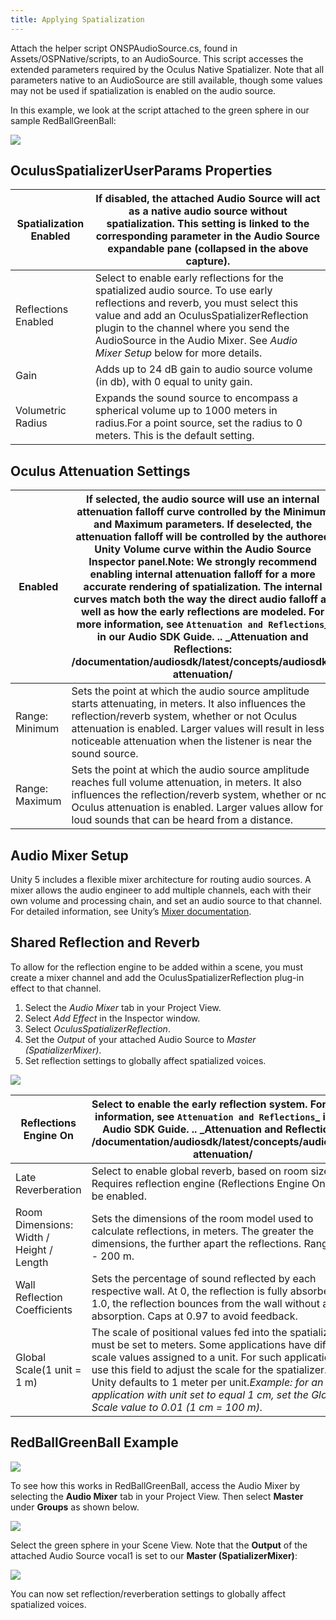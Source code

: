 ```yaml
---
title: Applying Spatialization
---
```




Attach the helper script ONSPAudioSource.cs, found in Assets/OSPNative/scripts, to an AudioSource. This script accesses the extended parameters required by the Oculus Native Spatializer. Note that all parameters native to an AudioSource are still available, though some values may not be used if spatialization is enabled on the audio source.

In this example, we look at the script attached to the green sphere in our sample RedBallGreenBall:

![](/images/documentationaudiosdklatestconceptsospnative-unity-spatialize-0.jpg)

## OculusSpatializerUserParams Properties

| Spatialization Enabled |                                     If disabled, the attached Audio Source will act as a native audio source without spatialization. This setting is linked to the corresponding parameter in the Audio Source expandable pane (collapsed in the above capture).                                     |
|------------------------|------------------------------------------------------------------------------------------------------------------------------------------------------------------------------------------------------------------------------------------------------------------------------------------------------|
|  Reflections Enabled  | Select to enable early reflections for the spatialized audio source. To use early reflections and reverb, you must select this value and add an OculusSpatializerReflection plugin to the channel where you send the AudioSource in the Audio Mixer. See *Audio Mixer Setup* below for more details. |
|          Gain          |                                                                                                          Adds up to 24 dB gain to audio source volume (in db), with 0 equal to unity gain.                                                                                                          |
|   Volumetric Radius   |                                                                  Expands the sound source to encompass a spherical volume up to 1000 meters in radius.For a point source, set the radius to 0 meters. This is the default setting.                                                                  |

## Oculus Attenuation Settings

|    Enabled    | If selected, the audio source will use an internal attenuation falloff curve controlled by the Minimum and Maximum parameters. If deselected, the attenuation falloff will be controlled by the authored Unity Volume curve within the Audio Source Inspector panel.Note: We strongly recommend enabling internal attenuation falloff for a more accurate rendering of spatialization. The internal curves match both the way the direct audio falloff as well as how the early reflections are modeled. For more information, see `Attenuation and Reflections`_ in our Audio SDK Guide.  .. _Attenuation and Reflections: /documentation/audiosdk/latest/concepts/audiosdk-attenuation/ |
|----------------|-------------------------------------------------------------------------------------------------------------------------------------------------------------------------------------------------------------------------------------------------------------------------------------------------------------------------------------------------------------------------------------------------------------------------------------------------------------------------------------------------------------------------------------------------------------------------------------------------------------------------------------------------------------------------------------------|
| Range: Minimum |                                                                                                                                                                                                   Sets the point at which the audio source amplitude starts attenuating, in meters. It also influences the reflection/reverb system, whether or not Oculus attenuation is enabled. Larger values will result in less noticeable attenuation when the listener is near the sound source.                                                                                                                                                                                                   |
| Range: Maximum |                                                                                                                                                                                                           Sets the point at which the audio source amplitude reaches full volume attenuation, in meters. It also influences the reflection/reverb system, whether or not Oculus attenuation is enabled. Larger values allow for loud sounds that can be heard from a distance.                                                                                                                                                                                                           |

## Audio Mixer Setup

Unity 5 includes a flexible mixer architecture for routing audio sources. A mixer allows the audio engineer to add multiple channels, each with their own volume and processing chain, and set an audio source to that channel. For detailed information, see Unity’s [Mixer documentation](http://docs.unity3d.com/Manual/AudioMixer.html). 

## Shared Reflection and Reverb

To allow for the reflection engine to be added within a scene, you must create a mixer channel and add the OculusSpatializerReflection plug-in effect to that channel.

1. Select the *Audio Mixer* tab in your Project View.
2. Select *Add Effect* in the Inspector window.
3. Select *OculusSpatializerReflection*. 
4. Set the *Output* of your attached Audio Source to *Master (SpatializerMixer)*.
5. Set reflection settings to globally affect spatialized voices. 


![](/images/documentationaudiosdklatestconceptsospnative-unity-spatialize-1.jpg)

|          Reflections Engine On          |                                                                          Select to enable the early reflection system. For more information, see `Attenuation and Reflections`_ in our Audio SDK Guide.  .. _Attenuation and Reflections: /documentation/audiosdk/latest/concepts/audiosdk-attenuation/                                                                          |
|------------------------------------------|----------------------------------------------------------------------------------------------------------------------------------------------------------------------------------------------------------------------------------------------------------------------------------------------------------------------------------------------------------------------------------|
|            Late Reverberation            |                                                                                                                              Select to enable global reverb, based on room size. Requires reflection engine (Reflections Engine On) to be enabled.                                                                                                                              |
| Room Dimensions: Width / Height / Length |                                                                                                         Sets the dimensions of the room model used to calculate reflections, in meters. The greater the dimensions, the further apart the reflections. Range: 0 - 200 m.                                                                                                         |
|       Wall Reflection Coefficients       |                                                                                   Sets the percentage of sound reflected by each respective wall. At 0, the reflection is fully absorbed. At 1.0, the reflection bounces from the wall without any absorption. Caps at 0.97 to avoid feedback.                                                                                   |
|        Global Scale(1 unit = 1 m)        | The scale of positional values fed into the spatializer must be set to meters. Some applications have different scale values assigned to a unit. For such applications, use this field to adjust the scale for the spatializer. Unity defaults to 1 meter per unit.*Example: for an application with unit set to equal 1 cm, set the Global Scale value to 0.01 (1 cm = 100 m).* |

## RedBallGreenBall Example

![](/images/documentationaudiosdklatestconceptsospnative-unity-spatialize-2.jpg)

To see how this works in RedBallGreenBall, access the Audio Mixer by selecting the **Audio Mixer** tab in your Project View. Then select **Master** under **Groups** as shown below.

![](/images/documentationaudiosdklatestconceptsospnative-unity-spatialize-3.png)

Select the green sphere in your Scene View. Note that the **Output** of the attached Audio Source vocal1 is set to our **Master (SpatializerMixer)**:

![](/images/documentationaudiosdklatestconceptsospnative-unity-spatialize-4.png)

You can now set reflection/reverberation settings to globally affect spatialized voices.
